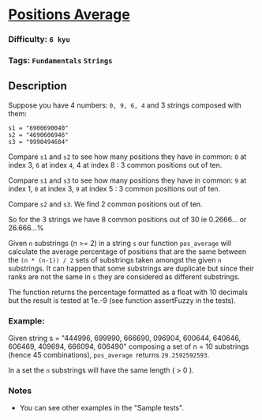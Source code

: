 # [Positions Average](https://www.codewars.com/kata/59f4a0acbee84576800000af)

### Difficulty: `6 kyu`

### Tags: `Fundamentals` `Strings`

## Description

Suppose you have 4 numbers: `0, 9, 6, 4` and 3 strings composed with them:

```
s1 = "6900690040"
s2 = "4690606946"
s3 = "9990494604"
```

Compare `s1` and `s2` to see how many positions they have in common: `0` at index 3, `6` at index `4`, 4 at index 8 : 3 common positions out of ten.

Compare `s1` and `s3` to see how many positions they have in common: `9` at index 1, `0` at index 3, `9` at index 5 : 3 common positions out of ten.

Compare `s2` and `s3`. We find 2 common positions out of ten.

So for the 3 strings we have 8 common positions out of 30 ie 0.2666... or 26.666...%

Given `n` substrings (n >= 2) in a string `s` our function `pos_average` will calculate the average percentage of positions that are the same between the `(n * (n-1)) / 2` sets of substrings taken amongst the given `n` substrings. It can happen that some substrings are duplicate but since their ranks are not the same in `s` they are considered as different substrings.

The function returns the percentage formatted as a float with 10 decimals but the result is tested at 1e.-9 (see function assertFuzzy in the tests).

### Example:
Given string s = "444996, 699990, 666690, 096904, 600644, 640646, 606469, 409694, 666094, 606490" composing a set of n = 10 substrings (hence 45 combinations), `pos_average `returns `29.2592592593`.

In a set the `n` substrings will have the same length ( > 0 ).

### Notes
- You can see other examples in the "Sample tests".